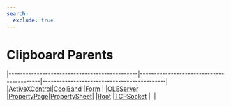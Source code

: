 ```yaml
---
search:
  exclude: true
---
```


<h1 class="heading"><span class="name">Clipboard Parents</span></h1>

|----------------------------------------------|------------------------------------------|--------------------------------------------|
|[ActiveXControl](../objects/activexcontrol.md)|[CoolBand](../objects/coolband.md)        |[Form](../objects/form.md)                  |
|[OLEServer](../objects/oleserver.md)          |[PropertyPage](../objects/propertypage.md)|[PropertySheet](../objects/propertysheet.md)|
|[Root](../objects/root.md)                    |[TCPSocket](../objects/tcpsocket.md)      |&nbsp;                                      |
